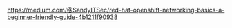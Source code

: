 https://medium.com/@SandyITSec/red-hat-openshift-networking-basics-a-beginner-friendly-guide-4b1211f90938
